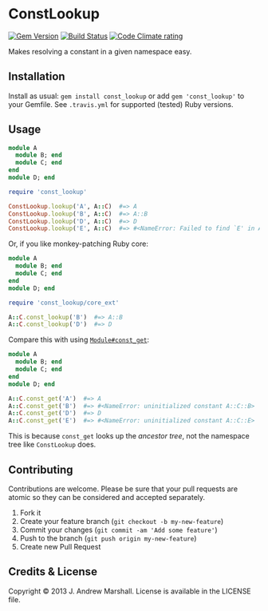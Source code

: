 # ConstLookup

[![Gem Version](https://img.shields.io/gem/v/const_lookup.svg?style=flat)](https://rubygems.org/gems/const_lookup)
[![Build Status](https://secure.travis-ci.org/amarshall/const_lookup.svg?branch=master)](https://travis-ci.org/amarshall/const_lookup)
[![Code Climate rating](https://codeclimate.com/github/amarshall/const_lookup.svg)](https://codeclimate.com/github/amarshall/const_lookup)

Makes resolving a constant in a given namespace easy.

## Installation

Install as usual: `gem install const_lookup` or add `gem 'const_lookup'` to your Gemfile. See `.travis.yml` for supported (tested) Ruby versions.

## Usage

```ruby
module A
  module B; end
  module C; end
end
module D; end

require 'const_lookup'

ConstLookup.lookup('A', A::C)  #=> A
ConstLookup.lookup('B', A::C)  #=> A::B
ConstLookup.lookup('D', A::C)  #=> D
ConstLookup.lookup('E', A::C)  #=> #<NameError: Failed to find `E' in A::C>
```

Or, if you like monkey-patching Ruby core:

```ruby
module A
  module B; end
  module C; end
end
module D; end

require 'const_lookup/core_ext'

A::C.const_lookup('B')  #=> A::B
A::C.const_lookup('D')  #=> D
```

Compare this with using [`Module#const_get`](http://ruby-doc.org/core/Module.html#method-i-const_get):

```ruby
module A
  module B; end
  module C; end
end
module D; end

A::C.const_get('A')  #=> A
A::C.const_get('B')  #=> #<NameError: uninitialized constant A::C::B>
A::C.const_get('D')  #=> D
A::C.const_get('E')  #=> #<NameError: uninitialized constant A::C::E>
```

This is because `const_get` looks up the *ancestor tree*, not the namespace tree like `ConstLookup` does.

## Contributing

Contributions are welcome. Please be sure that your pull requests are atomic so they can be considered and accepted separately.

1. Fork it
2. Create your feature branch (`git checkout -b my-new-feature`)
3. Commit your changes (`git commit -am 'Add some feature'`)
4. Push to the branch (`git push origin my-new-feature`)
5. Create new Pull Request

## Credits & License

Copyright © 2013 J. Andrew Marshall. License is available in the LICENSE file.
